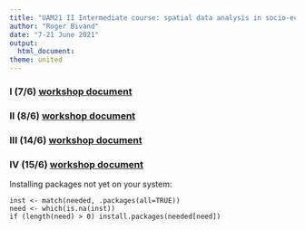```yaml
---
title: "UAM21 II Intermediate course: spatial data analysis in socio-economic geography with R"
author: "Roger Bivand"
date: "7-21 June 2021"
output: 
  html_document:
theme: united
---
```


### I (7/6) [workshop document](https://rsbivand.github.io/UAM21_II/UAM21_II_210607.html)

### II (8/6) [workshop document](https://rsbivand.github.io/UAM21_II/UAM21_II_210608.html)

### III (14/6) [workshop document](https://rsbivand.github.io/UAM21_II/UAM21_II_210614.html)

### IV (15/6) [workshop document](https://rsbivand.github.io/UAM21_II/UAM21_II_210615.html)

Installing packages not yet on your system:

```
inst <- match(needed, .packages(all=TRUE))
need <- which(is.na(inst))
if (length(need) > 0) install.packages(needed[need])
```